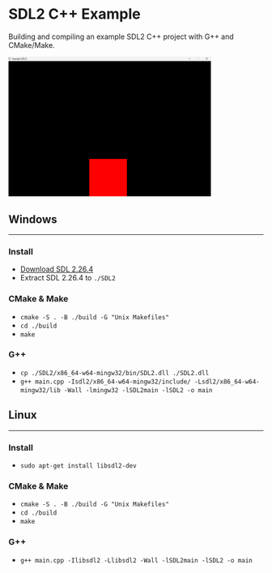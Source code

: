 # SDL2 C++ Example
Building and compiling an example SDL2 C++ project with G++ and CMake/Make.

<img src="result.gif" alt="drawing" width="400"/>

## Windows
---

### Install
*  [Download SDL 2.26.4](https://github.com/libsdl-org/SDL/releases)
*  Extract SDL 2.26.4 to `./SDL2`

### CMake & Make
*  `cmake -S . -B ./build -G "Unix Makefiles"`
*  `cd ./build`
*  `make`
###  G++
*  `cp ./SDL2/x86_64-w64-mingw32/bin/SDL2.dll ./SDL2.dll`
*  `g++ main.cpp -Isdl2/x86_64-w64-mingw32/include/ -Lsdl2/x86_64-w64-mingw32/lib -Wall -lmingw32 -lSDL2main -lSDL2 -o main`

## Linux 
---

### Install
* `sudo apt-get install libsdl2-dev`

### CMake & Make
*  `cmake -S . -B ./build -G "Unix Makefiles"`
*  `cd ./build`
*  `make`


### G++
*  `g++ main.cpp -Ilibsdl2 -Llibsdl2 -Wall -lSDL2main -lSDL2 -o main`

